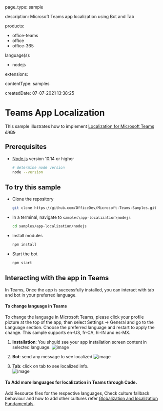 
page_type: sample

description: Microsoft Teams app localization using Bot and Tab

products:
- office-teams
- office
- office-365

language(s):
- nodejs

extensions:

contentType: samples

createdDate: 07-07-2021 13:38:25

# Teams App Localization
This sample illustrates how to implement [Localization for Microsoft Teams apps](https://docs.microsoft.com/en-us/microsoftteams/platform/concepts/build-and-test/apps-localization).

## Prerequisites

- [Node.js](https://nodejs.org) version 10.14 or higher

    ```bash
    # determine node version
    node --version
    ```

## To try this sample

- Clone the repository

    ```bash
    git clone https://github.com/OfficeDev/Microsoft-Teams-Samples.git
    ```

- In a terminal, navigate to `samples\app-localization\nodejs`

    ```bash
    cd samples/app-localization/nodejs
    ```

- Install modules

    ```bash
    npm install
    ```

- Start the bot

    ```bash
    npm start
    ```


## Interacting with the app in Teams
In Teams, Once the app is successfully installed, you can interact with tab and bot in your preferred language.

#### To change language in Teams
To change the language in Microsoft Teams, please click your profile picture at the top of the app, then select Settings -> General and go to the Language section. Choose the preferred language and restart to apply the change. This sample supports en-US, fr-CA, hi-IN and es-MX.
1. **Installation**: You should see your app installation screen content in selected language. 
![image](https://user-images.githubusercontent.com/50989436/119711021-a8136e80-be7c-11eb-8d00-ee3f6a050f44.png)

2. **Bot**: send any message to see localized 
![image](https://user-images.githubusercontent.com/50989436/119711115-c7aa9700-be7c-11eb-8003-3e12728db91c.png)

3. **Tab**: click on tab to see localized info.  
![image](https://user-images.githubusercontent.com/50989436/119711187-dc872a80-be7c-11eb-9a1f-3b324a60ac74.png)

#### To Add more languages for localization in Teams through Code.
 
 Add Resource files for the respective languages, Check culture fallback behaviour and how to add other cultures refer [Globalization and localization Fundamentals](https://docs.microsoft.com/en-us/aspnet/core/fundamentals/localization?view=aspnetcore-5.0). 


  

